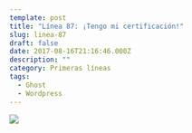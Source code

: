 ```yaml
---
template: post
title: "Línea 87: ¡Tengo mi certificación!"
slug: linea-87
draft: false
date: 2017-08-16T21:16:46.000Z
description: ""
category: Primeras líneas
tags:
  - Ghost
  - Wordpress
---
```

![](http://www.mividaencodigo.com/wp-content/uploads/2017/08/Front-End-Certification.png)

 